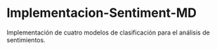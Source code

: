 # Implementacion-Sentiment-MD
Implementación de cuatro modelos de clasificación para el análisis de sentimientos. 
